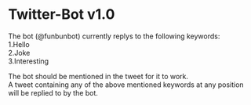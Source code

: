 # Twitter-Bot v1.0

The bot (@funbunbot) currently replys to the following keywords:  
1.Hello  
2.Joke  
3.Interesting  

The bot should be mentioned in the tweet for it to work.  
A tweet containing any of the above mentioned keywords at any position will be replied to by the bot.

